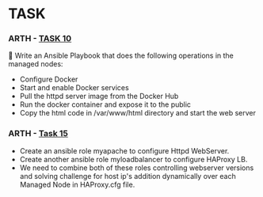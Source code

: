 # TASK


### ARTH - [TASK 10](https://github.com/DEALTALFA/TASK/tree/main/Task10)


🔰 Write an Ansible Playbook that does the
following operations in the managed nodes:
* Configure Docker
* Start and enable Docker services
* Pull the httpd server image from the Docker Hub
* Run the docker container and expose it to the public
* Copy the html code in /var/www/html directory
and start the web server


### ARTH - [Task 15](https://github.com/DEALTALFA/TASK/tree/main/Task15)
* Create an ansible role myapache to configure Httpd WebServer.
* Create another ansible role myloadbalancer to configure HAProxy LB.
* We need to combine both of these roles controlling webserver versions  and solving challenge for host ip's  addition  dynamically over  each Managed Node  in  HAProxy.cfg file.



